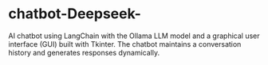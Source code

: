 # chatbot-Deepseek-
AI chatbot using LangChain with the Ollama LLM model and a graphical user interface (GUI) built with Tkinter. The chatbot maintains a conversation history and generates responses dynamically.
